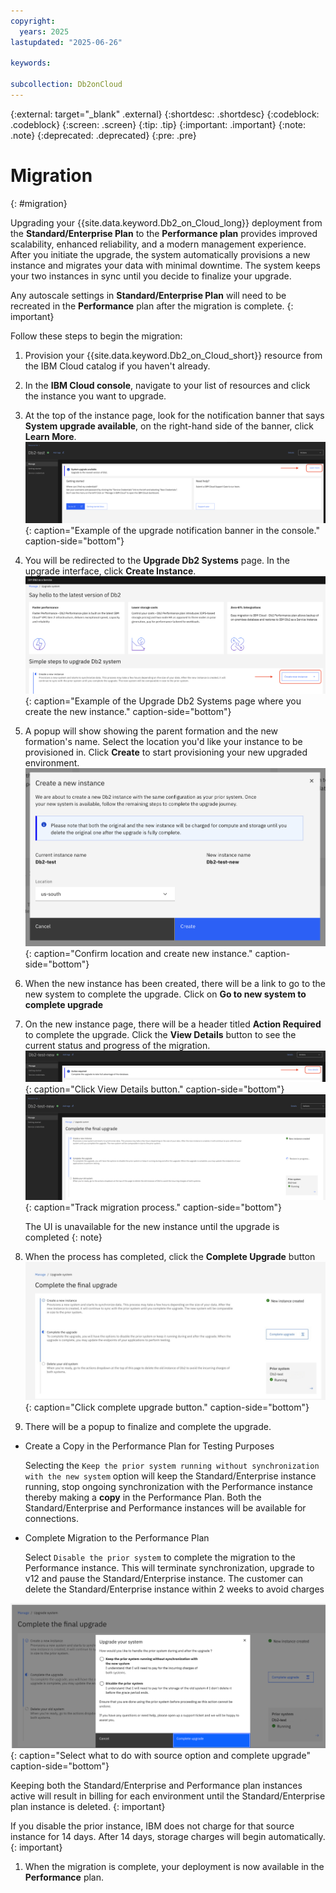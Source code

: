 ```yaml
---
copyright:
  years: 2025
lastupdated: "2025-06-26"

keywords:

subcollection: Db2onCloud
---
```



{:external: target="_blank" .external}
{:shortdesc: .shortdesc}
{:codeblock: .codeblock}
{:screen: .screen}
{:tip: .tip}
{:important: .important}
{:note: .note}
{:deprecated: .deprecated}
{:pre: .pre}

# Migration
{: #migration}

Upgrading your {{site.data.keyword.Db2_on_Cloud_long}}  deployment from the **Standard/Enterprise Plan** to the **Performance plan** provides improved scalability, enhanced reliability, and a modern management experience. After you initiate the upgrade, the system automatically provisions a new instance and migrates your data with minimal downtime. The system keeps your two instances in sync until you decide to finalize your upgrade.

Any autoscale settings in **Standard/Enterprise Plan** will need to be recreated in the **Performance** plan after the migration is complete.
{: important}

Follow these steps to begin the migration:

1. Provision your {{site.data.keyword.Db2_on_Cloud_short}}  resource from the IBM Cloud catalog if you haven't already.

1. In the **IBM Cloud console**, navigate to your list of resources and click the instance you want to upgrade.

1. At the top of the instance page, look for the notification banner that says **System upgrade available**, on the right-hand side of the  banner, click **Learn More**.
![System upgrade notification banner example](images/migration_learn_more.png){: caption="Example of the upgrade notification banner in the console." caption-side="bottom"}

1. You will be redirected to the **Upgrade Db2 Systems** page. In the upgrade interface, click **Create Instance**.
![Upgrade Db2 Systems page example](images/migration_create_new_instance.png){: caption="Example of the Upgrade Db2 Systems page where you create the new instance." caption-side="bottom"}

1. A popup will show showing the parent formation and the new formation's name. Select the location you'd like your instance to be provisioned in. Click **Create** to start provisioning your new upgraded environment.
![Create Instance Confirm](images/migration_create_confirm.png){: caption="Confirm location and create new instance." caption-side="bottom"}

1. When the new instance has been created, there will be a link to go to the new system to complete the upgrade. Click on **Go to new system to complete upgrade**

1. On the new instance page, there will be a header titled **Action Required** to complete the upgrade. Click the **View Details** button to see the current status and progress of the migration.
    ![Migration view details button](images/migration_view_details.png){: caption="Click View Details button." caption-side="bottom"}
    ![Migration track migration process](images/migration_complete_restore.png){: caption="Track migration process." caption-side="bottom"}

    The UI is unavailable for the new instance until the upgrade is completed
    {: note}

1. When the process has completed, click the **Complete Upgrade** button
![complete upgrade button](images/upgrade_system_complete_upgrade.png){: caption="Click complete upgrade button." caption-side="bottom"}

1. There will be a popup to finalize and complete the upgrade.
  - Create a Copy in the Performance Plan for Testing Purposes

       Selecting the `Keep the prior system running without synchronization with the new system` option will keep the Standard/Enterprise instance running, stop ongoing synchronization with the Performance instance thereby making a **copy** in the Performance Plan.  Both the Standard/Enterprise and Performance instances will be available for connections.

  -  Complete Migration to the Performance Plan

      Select `Disable the prior system` to complete the migration to the Performance instance.  This will terminate synchronization, upgrade to v12 and pause the Standard/Enterprise instance.   The customer can delete the Standard/Enterprise instance within 2 weeks to avoid charges

   ![Confirm upgrade button](images/confirm_complete_upgrade.png){: caption="Select what to do with source option and complete upgrade" caption-side="bottom"}

   Keeping both the Standard/Enterprise and Performance plan instances active will result in billing for each environment until the Standard/Enterprise plan instance is deleted.
   {: important}

   If you disable the prior instance, IBM does not charge for that source instance for 14 days. After 14 days, storage charges will begin automatically.
   {: important}

1. When the migration is complete, your deployment is now available in the **Performance** plan.

